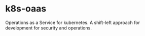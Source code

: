 # k8s-oaas
Operations as a Service for kubernetes. A shift-left approach for development for security and operations.
